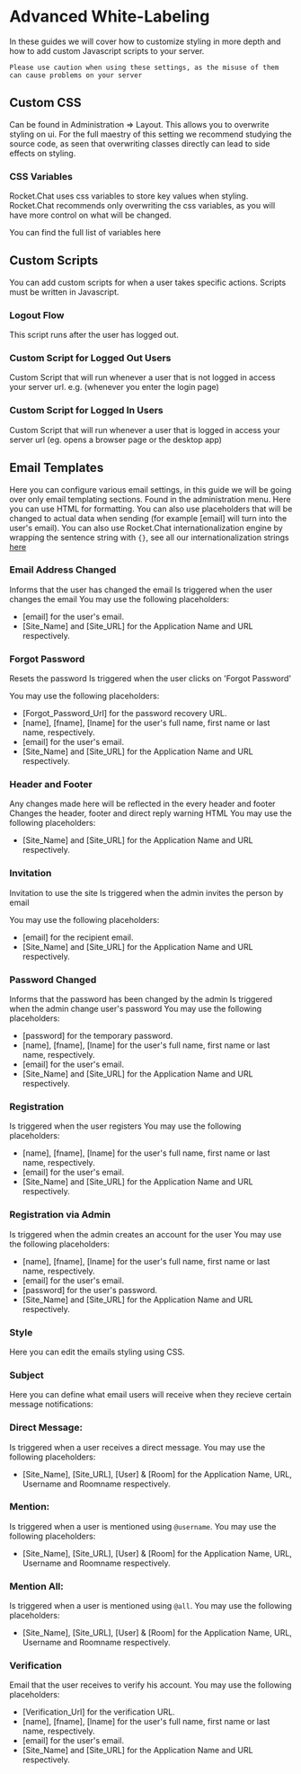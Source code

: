 # Advanced White-Labeling
In these guides we will cover how to customize styling in more depth and how to add custom Javascript scripts to your server.

	Please use caution when using these settings, as the misuse of them can cause problems on your server

## Custom CSS
Can be found in Administration => Layout. This allows you to overwrite styling on ui.
For the full maestry of this setting we recommend studying the source code, as seen that overwriting classes directly can lead to side effects on styling.

### CSS Variables
Rocket.Chat uses css variables to store key values when styling. Rocket.Chat recommends only overwriting the css variables, as you will have more control on what will be changed.

You can find the full list of variables here

## Custom Scripts
You can add custom scripts for when a user takes specific actions. Scripts must be written in Javascript.

### Logout Flow
This script runs after the user has logged out.

### Custom Script for Logged Out Users
Custom Script that will run whenever a user that is not logged in access your server url. e.g. (whenever you enter the login page)

### Custom Script for Logged In Users
Custom Script that will run whenever a user that is logged in access your server url (eg. opens a browser page or the desktop app)

## Email Templates
Here you can configure various email settings, in this guide we will be going over only email templating sections. Found in the administration menu. Here you can use HTML for formatting. You can also use placeholders that will be changed to actual data when sending (for example [email] will turn into the user's email). You can also use Rocket.Chat internationalization engine by wrapping the sentence string with `{}`, see all our internationalization strings [here](https://github.com/RocketChat/Rocket.Chat/blob/develop/packages/rocketchat-i18n/i18n/en.i18n.json#L1198)

### Email Address Changed
Informs that the user has changed the email
Is triggered when the user changes the email
You may use the following placeholders:
- [email] for the user's email.
- [Site_Name] and [Site_URL] for the Application Name and URL respectively.

### Forgot Password
Resets the password
Is triggered when the user clicks on 'Forgot Password'

You may use the following placeholders:
- [Forgot_Password_Url] for the password recovery URL.
- [name], [fname], [lname] for the user's full name, first name or last name, respectively.
- [email] for the user's email.
- [Site_Name] and [Site_URL] for the Application Name and URL respectively.

### Header and Footer
Any changes made here will be reflected in the every header and footer
Changes the header, footer and direct reply warning HTML 
You may use the following placeholders:
- [Site_Name] and [Site_URL] for the Application Name and URL respectively.
### Invitation
Invitation to use the site
Is triggered when the admin invites the person by email

You may use the following placeholders:
- [email] for the recipient email.
- [Site_Name] and [Site_URL] for the Application Name and URL respectively.
### Password Changed
Informs that the password has been changed by the admin
Is triggered when the admin change user's password
You may use the following placeholders:
- [password] for the temporary password.
- [name], [fname], [lname] for the user's full name, first name or last name, respectively.
- [email] for the user's email.
- [Site_Name] and [Site_URL] for the Application Name and URL respectively.
### Registration
Is triggered when the user registers
You may use the following placeholders:
- [name], [fname], [lname] for the user's full name, first name or last name, respectively.
- [email] for the user's email.
- [Site_Name] and [Site_URL] for the Application Name and URL respectively.
### Registration via Admin
Is triggered when the admin creates an account for the user
You may use the following placeholders:
- [name], [fname], [lname] for the user's full name, first name or last name, respectively.
- [email] for the user's email.
- [password] for the user's password.
- [Site_Name] and [Site_URL] for the Application Name and URL respectively.
### Style
Here you can edit the emails styling using CSS.

### Subject
Here you can define what email users will receive when they recieve certain message notifications:

### Direct Message: 
Is triggered when a user receives a direct message.
You may use the following placeholders:
- [Site_Name], [Site_URL], [User] & [Room] for the Application Name, URL, Username and Roomname respectively.
### Mention: 
Is triggered when a user is mentioned using `@username`.
You may use the following placeholders:
- [Site_Name], [Site_URL], [User] & [Room] for the Application Name, URL, Username and Roomname respectively.
### Mention All: 
Is triggered when a user is mentioned using `@all`.
You may use the following placeholders:
- [Site_Name], [Site_URL], [User] & [Room] for the Application Name, URL, Username and Roomname respectively.

### Verification
Email that the user receives to verify his account.
You may use the following placeholders:
- [Verification_Url] for the verification URL.
- [name], [fname], [lname] for the user's full name, first name or last name, respectively.
- [email] for the user's email.
- [Site_Name] and [Site_URL] for the Application Name and URL respectively.
